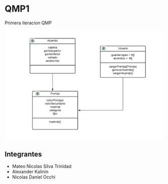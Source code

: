 # QMP1

Primera iteracion QMP

![diagrama](diagrama.png)

## Integrantes
- Mateo Nicolas Silva Trinidad
- Alexander Kalinin
- Nicolas Daniel Occhi
